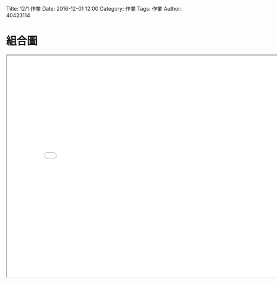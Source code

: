 Title: 12/1 作業
Date: 2016-12-01 12:00
Category: 作業
Tags: 作業
Author: 40423114

組合圖
===


<!-- PELICAN_END_SUMMARY -->

<iframe src="./../W7/40423114-12-15.html" width="800" height="600"></iframe>